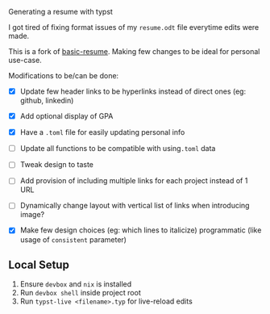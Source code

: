 Generating a resume with typst

I got tired of fixing format issues of my `resume.odt` file everytime edits were made.

This is a fork of [basic-resume](https://typst.app/universe/package/basic-resume). Making few changes to be ideal for personal use-case.

Modifications to be/can be done:
- [x] Update few header links to be hyperlinks instead of direct ones (eg: github, linkedin)
- [x] Add optional display of GPA
- [x] Have a `.toml` file for easily updating personal info
- [ ] Update all functions to be compatible with using`.toml` data
- [ ] Tweak design to taste
- [ ] Add provision of including multiple links for each project instead of 1 URL
- [ ] Dynamically change layout with vertical list of links when introducing image?
- [x] Make few design choices (eg: which lines to italicize) programmatic (like usage of `consistent` parameter)


## Local Setup
1. Ensure `devbox` and `nix` is installed
2. Run `devbox shell` inside project root
3. Run `typst-live <filename>.typ` for live-reload edits